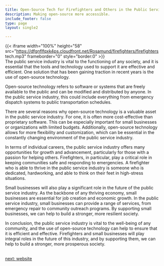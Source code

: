 ```yaml
---
title: Open-Source Tech for Firefighters and Others in the Public Services  Industry
description: Making open-source more accessible.
include_footer: false
type: page
layout: single2

---
```


{{< iframe width="100%" height="58" src="https://dfgnflfqxk4ps.cloudfront.net/Rosamund/firefighters/firefighters tech.mp3" frameborder="0" style="border:0" >}}<br>
The public service industry is vital to the functioning of any society, and it is essential that the tools and technology used to support it are effective and efficient. One solution that has been gaining traction in recent years is the use of open-source technology.

Open-source technology refers to software or systems that are freely available to the public and can be modified and distributed by anyone. In the public service industry, this could include everything from emergency dispatch systems to public transportation schedules.

There are several reasons why open-source technology is a valuable asset in the public service industry. For one, it is often more cost-effective than proprietary software. This can be especially important for small businesses or organizations with limited budgets. Additionally, open-source technology allows for more flexibility and customization, which can be essential in the constantly changing environment of the public service industry.

In terms of individual careers, the public service industry offers many opportunities for growth and advancement, particularly for those with a passion for helping others. Firefighters, in particular, play a critical role in keeping communities safe and responding to emergencies. A firefighter who is able to thrive in the public service industry is someone who is dedicated, hardworking, and able to think on their feet in high-stress situations.

Small businesses will also play a significant role in the future of the public service industry. As the backbone of any thriving economy, small businesses are essential for job creation and economic growth. In the public service industry, small businesses can provide a range of services, from emergency repair to community outreach programs. By supporting small businesses, we can help to build a stronger, more resilient society.

In conclusion, the public service industry is vital to the well-being of any community, and the use of open-source technology can help to ensure that it is efficient and effective. Firefighters and small businesses will play integral roles in the future of this industry, and by supporting them, we can help to build a stronger, more prosperous society.

<br>
<a href="https://insights.workdojos.com/firefighters/website">next: website</a>
<br>
</p>